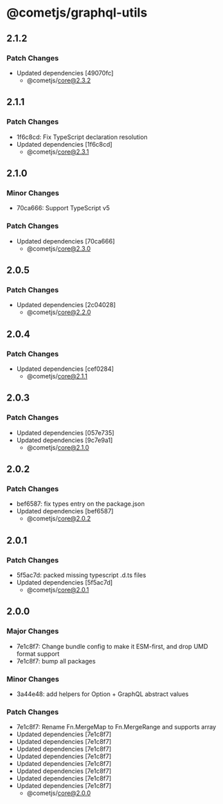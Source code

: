 # @cometjs/graphql-utils

## 2.1.2

### Patch Changes

- Updated dependencies [49070fc]
  - @cometjs/core@2.3.2

## 2.1.1

### Patch Changes

- 1f6c8cd: Fix TypeScript declaration resolution
- Updated dependencies [1f6c8cd]
  - @cometjs/core@2.3.1

## 2.1.0

### Minor Changes

- 70ca666: Support TypeScript v5

### Patch Changes

- Updated dependencies [70ca666]
  - @cometjs/core@2.3.0

## 2.0.5

### Patch Changes

- Updated dependencies [2c04028]
  - @cometjs/core@2.2.0

## 2.0.4

### Patch Changes

- Updated dependencies [cef0284]
  - @cometjs/core@2.1.1

## 2.0.3

### Patch Changes

- Updated dependencies [057e735]
- Updated dependencies [9c7e9a1]
  - @cometjs/core@2.1.0

## 2.0.2

### Patch Changes

- bef6587: fix types entry on the package.json
- Updated dependencies [bef6587]
  - @cometjs/core@2.0.2

## 2.0.1

### Patch Changes

- 5f5ac7d: packed missing typescript .d.ts files
- Updated dependencies [5f5ac7d]
  - @cometjs/core@2.0.1

## 2.0.0

### Major Changes

- 7e1c8f7: Change bundle config to make it ESM-first, and drop UMD format support
- 7e1c8f7: bump all packages

### Minor Changes

- 3a44e48: add helpers for Option + GraphQL abstract values

### Patch Changes

- 7e1c8f7: Rename Fn.MergeMap to Fn.MergeRange and supports array
- Updated dependencies [7e1c8f7]
- Updated dependencies [7e1c8f7]
- Updated dependencies [7e1c8f7]
- Updated dependencies [7e1c8f7]
- Updated dependencies [7e1c8f7]
- Updated dependencies [7e1c8f7]
- Updated dependencies [7e1c8f7]
- Updated dependencies [7e1c8f7]
  - @cometjs/core@2.0.0

